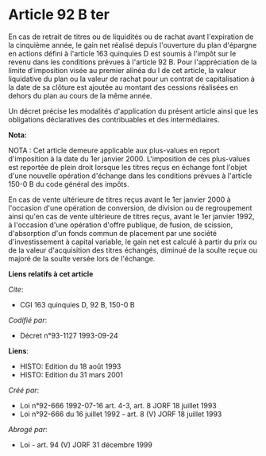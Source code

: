 # Article 92 B ter

En cas de retrait de titres ou de liquidités ou de rachat avant l'expiration de la cinquième année, le gain net réalisé
depuis l'ouverture du plan d'épargne en actions défini à l'article 163 quinquies D est soumis à l'impôt sur le revenu dans
les conditions prévues à l'article 92 B. Pour l'appréciation de la limite d'imposition visée au premier alinéa du I de cet
article, la valeur liquidative du plan ou la valeur de rachat pour un contrat de capitalisation à la date de sa clôture est
ajoutée au montant des cessions réalisées en dehors du plan au cours de la même année.

Un décret précise les modalités d'application du présent article ainsi que les obligations déclaratives des contribuables et
des intermédiaires.

**Nota:**

NOTA : Cet article demeure applicable aux plus-values en report d'imposition à la date du 1er janvier 2000. L'imposition de
ces plus-values est reportée de plein droit lorsque les titres reçus en échange font l'objet d'une nouvelle opération
d'échange dans les conditions prévues à l'article 150-0 B du code général des impôts.

En cas de vente ultérieure de titres reçus avant le 1er janvier 2000 à l'occasion d'une opération de conversion, de division
ou de regroupement ainsi qu'en cas de vente ultérieure de titres reçus, avant le 1er janvier 1992, à l'occasion d'une
opération d'offre publique, de fusion, de scission, d'absorption d'un fonds commun de placement par une société
d'investissement à capital variable, le gain net est calculé à partir du prix ou de la valeur d'acquisition des titres
échangés, diminué de la soulte reçue ou majoré de la soulte versée lors de l'échange.

**Liens relatifs à cet article**

_Cite_:

  - CGI 163 quinquies D, 92 B, 150-0 B

_Codifié par_:

  - Décret n°93-1127 1993-09-24

**Liens**:

  - HISTO: Edition du 18 août 1993
  - HISTO: Edition du 31 mars 2001

_Créé par_:

  - Loi n°92-666 1992-07-16 art. 4-3, art. 8 JORF 18 juillet 1993
  - Loi n°92-666 du 16 juillet 1992 - art. 8 (V) JORF 18 juillet 1993

_Abrogé par_:

  - Loi - art. 94 (V) JORF 31 décembre 1999

